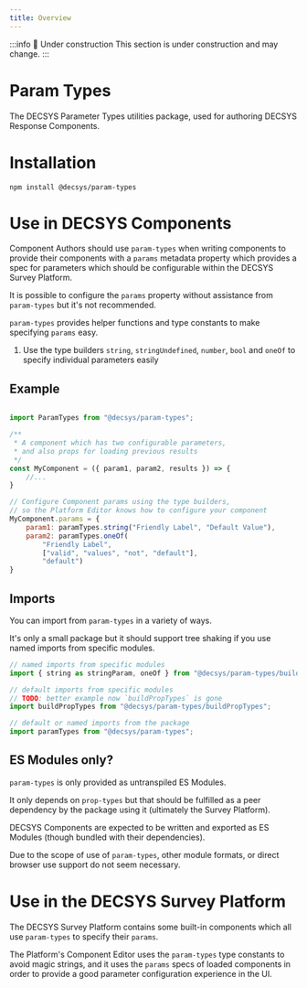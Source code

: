```yaml
---
title: Overview
---
```


:::info 🚧 Under construction
This section is under construction and may change.
:::

# Param Types

The DECSYS Parameter Types utilities package, used for authoring DECSYS Response Components.

# Installation

`npm install @decsys/param-types`

# Use in DECSYS Components

Component Authors should use `param-types` when writing components to provide their components with a `params` metadata property which provides a spec for parameters which should be configurable within the DECSYS Survey Platform.

It is possible to configure the `params` property without assistance from `param-types` but it's not recommended.

`param-types` provides helper functions and type constants to make specifying `params` easy.

1. Use the type builders `string`, `stringUndefined`, `number`, `bool` and `oneOf` to specify individual parameters easily

## Example

```javascript

import ParamTypes from "@decsys/param-types";

/**
 * A component which has two configurable parameters,
 * and also props for loading previous results
 */
const MyComponent = ({ param1, param2, results }) => {
    //...
}

// Configure Component params using the type builders,
// so the Platform Editor knows how to configure your component
MyComponent.params = {
    param1: paramTypes.string("Friendly Label", "Default Value"),
    param2: paramTypes.oneOf(
        "Friendly Label",
        ["valid", "values", "not", "default"],
        "default")
}
```

## Imports

You can import from `param-types` in a variety of ways.

It's only a small package but it should support tree shaking if you use named imports from specific modules.

```javascript
// named imports from specific modules
import { string as stringParam, oneOf } from "@decsys/param-types/builders";

// default imports from specific modules
// TODO: better example now `buildPropTypes` is gone
import buildPropTypes from "@decsys/param-types/buildPropTypes";

// default or named imports from the package
import paramTypes from "@decsys/param-types";
```

## ES Modules only?

`param-types` is only provided as untranspiled ES Modules.

It only depends on `prop-types` but that should be fulfilled as a peer dependency by the package using it (ultimately the Survey Platform).

DECSYS Components are expected to be written and exported as ES Modules (though bundled with their dependencies).

Due to the scope of use of `param-types`, other module formats, or direct browser use support do not seem necessary.

# Use in the DECSYS Survey Platform

The DECSYS Survey Platform contains some built-in components which all use `param-types` to specify their `params`.

The Platform's Component Editor uses the `param-types` type constants to avoid magic strings, and it uses the `params` specs of loaded components in order to provide a good parameter configuration experience in the UI.
